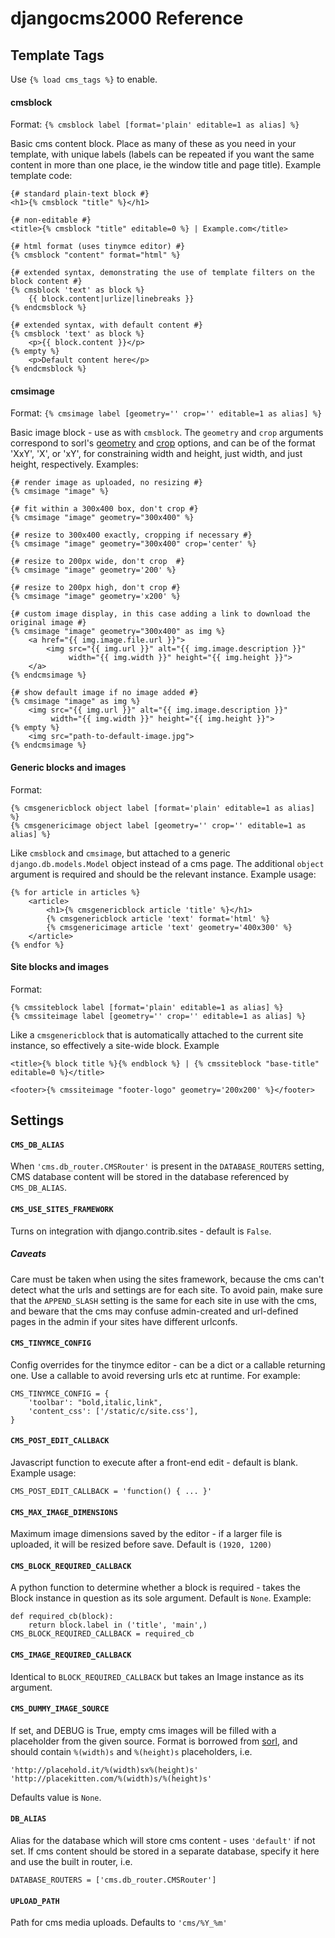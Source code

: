 # djangocms2000 Reference

## Template Tags

Use `{% load cms_tags %}` to enable.


#### cmsblock

Format: `{% cmsblock label [format='plain' editable=1 as alias] %}`

Basic cms content block. Place as many of these as you need in your template,
with unique labels (labels can be repeated if you want the same content in
more than one place, ie the window title and page title). Example template code:

    {# standard plain-text block #}
    <h1>{% cmsblock "title" %}</h1>

    {# non-editable #}
    <title>{% cmsblock "title" editable=0 %} | Example.com</title>

    {# html format (uses tinymce editor) #}
    {% cmsblock "content" format="html" %}

    {# extended syntax, demonstrating the use of template filters on the block content #}
    {% cmsblock 'text' as block %}
        {{ block.content|urlize|linebreaks }}
    {% endcmsblock %}

    {# extended syntax, with default content #}
    {% cmsblock 'text' as block %}
        <p>{{ block.content }}</p>
    {% empty %}
        <p>Default content here</p>
    {% endcmsblock %}    


#### cmsimage

Format: `{% cmsimage label [geometry='' crop='' editable=1 as alias] %}`

Basic image block - use as with `cmsblock`. The `geometry` and `crop` arguments
correspond to sorl's
[geometry](http://thumbnail.sorl.net/template.html#geometry) and
[crop](http://thumbnail.sorl.net/template.html#crop) options, and can be of the
format 'XxY', 'X', or 'xY', for constraining width and height, just width, and
just height, respectively. Examples:

    {# render image as uploaded, no resizing #}
    {% cmsimage "image" %}

    {# fit within a 300x400 box, don't crop #}
    {% cmsimage "image" geometry="300x400" %}

    {# resize to 300x400 exactly, cropping if necessary #}
    {% cmsimage "image" geometry="300x400" crop='center' %}

    {# resize to 200px wide, don't crop  #}
    {% cmsimage "image" geometry='200' %}

    {# resize to 200px high, don't crop #}
    {% cmsimage "image" geometry='x200' %}

    {# custom image display, in this case adding a link to download the original image #}
    {% cmsimage "image" geometry="300x400" as img %}
        <a href="{{ img.image.file.url }}">
            <img src="{{ img.url }}" alt="{{ img.image.description }}"
                 width="{{ img.width }}" height="{{ img.height }}">
        </a>
    {% endcmsimage %}

    {# show default image if no image added #}
    {% cmsimage "image" as img %}
        <img src="{{ img.url }}" alt="{{ img.image.description }}"
             width="{{ img.width }}" height="{{ img.height }}">
    {% empty %}
        <img src="path-to-default-image.jpg">
    {% endcmsimage %}


#### Generic blocks and images

Format:

    {% cmsgenericblock object label [format='plain' editable=1 as alias] %}
    {% cmsgenericimage object label [geometry='' crop='' editable=1 as alias] %}

Like `cmsblock` and `cmsimage`, but attached to a generic
`django.db.models.Model` object instead of a cms page. The additional `object`
argument is required and should be the relevant instance. Example usage:

    {% for article in articles %}
        <article>
            <h1>{% cmsgenericblock article 'title' %}</h1>
            {% cmsgenericblock article 'text' format='html' %}
            {% cmsgenericimage article 'text' geometry='400x300' %}
        </article>
    {% endfor %}


#### Site blocks and images

Format:

    {% cmssiteblock label [format='plain' editable=1 as alias] %}
    {% cmssiteimage label [geometry='' crop='' editable=1 as alias] %}

Like a `cmsgenericblock` that is automatically attached to the current site
instance, so effectively a site-wide block. Example

    <title>{% block title %}{% endblock %} | {% cmssiteblock "base-title" editable=0 %}</title>

    <footer>{% cmssiteimage "footer-logo" geometry='200x200' %}</footer>


## Settings

#### `CMS_DB_ALIAS`

When `'cms.db_router.CMSRouter'` is present in the `DATABASE_ROUTERS` setting,
CMS database content will be stored in the database referenced by
`CMS_DB_ALIAS`.

#### `CMS_USE_SITES_FRAMEWORK`

Turns on integration with django.contrib.sites - default is `False`.

##### Caveats

Care must be taken when using the sites framework, because the cms can't detect
what the urls and settings are for each site. To avoid pain, make sure that the
`APPEND_SLASH` setting is the same for each site in use with the cms, and
beware that the cms may confuse admin-created and url-defined pages in the
admin if your sites have different urlconfs.


#### `CMS_TINYMCE_CONFIG`

Config overrides for the tinymce editor - can be a dict or a callable returning
one. Use a callable to avoid reversing urls etc at runtime. For example:

    CMS_TINYMCE_CONFIG = {
        'toolbar': "bold,italic,link",
        'content_css': ['/static/c/site.css'],
    }


#### `CMS_POST_EDIT_CALLBACK`

Javascript function to execute after a front-end edit - default is blank.
Example usage:  

    CMS_POST_EDIT_CALLBACK = 'function() { ... }'


#### `CMS_MAX_IMAGE_DIMENSIONS`

Maximum image dimensions saved by the editor - if a larger file is uploaded, it
will be resized before save. Default is `(1920, 1200)`


#### `CMS_BLOCK_REQUIRED_CALLBACK`

A python function to determine whether a block is required - takes the Block
instance in question as its sole argument. Default is `None`. Example:

    def required_cb(block):
        return block.label in ('title', 'main',)
    CMS_BLOCK_REQUIRED_CALLBACK = required_cb


#### `CMS_IMAGE_REQUIRED_CALLBACK`

Identical to `BLOCK_REQUIRED_CALLBACK` but takes an Image instance as its argument.


#### `CMS_DUMMY_IMAGE_SOURCE`

If set, and DEBUG is True, empty cms images will be filled with a placeholder
from the given source. Format is borrowed from
[sorl](http://sorl-thumbnail.readthedocs.org/en/latest/reference/settings.html),
and should contain `%(width)s` and `%(height)s` placeholders, i.e.

    'http://placehold.it/%(width)sx%(height)s'
    'http://placekitten.com/%(width)s/%(height)s'

Defaults value is `None`.


#### `DB_ALIAS`

Alias for the database which will store cms content - uses `'default'` if not
set. If cms content should be stored in a separate database, specify it here
and use the built in router, i.e.

    DATABASE_ROUTERS = ['cms.db_router.CMSRouter']


#### `UPLOAD_PATH`

Path for cms media uploads. Defaults to `'cms/%Y_%m'`
